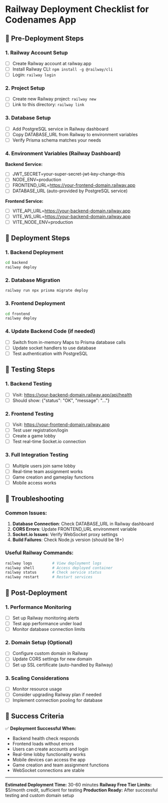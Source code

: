 # Railway Deployment Checklist for Codenames App

## 🚀 Pre-Deployment Steps

### 1. Railway Account Setup
- [ ] Create Railway account at railway.app
- [ ] Install Railway CLI: `npm install -g @railway/cli`
- [ ] Login: `railway login`

### 2. Project Setup
- [ ] Create new Railway project: `railway new`
- [ ] Link to this directory: `railway link`

### 3. Database Setup
- [ ] Add PostgreSQL service in Railway dashboard
- [ ] Copy DATABASE_URL from Railway to environment variables
- [ ] Verify Prisma schema matches your needs

### 4. Environment Variables (Railway Dashboard)
**Backend Service:**
- [ ] JWT_SECRET=your-super-secret-jwt-key-change-this
- [ ] NODE_ENV=production
- [ ] FRONTEND_URL=https://your-frontend-domain.railway.app
- [ ] DATABASE_URL (auto-provided by PostgreSQL service)

**Frontend Service:**
- [ ] VITE_API_URL=https://your-backend-domain.railway.app
- [ ] VITE_WS_URL=https://your-backend-domain.railway.app
- [ ] VITE_NODE_ENV=production

## 🔧 Deployment Steps

### 1. Backend Deployment
```bash
cd backend
railway deploy
```

### 2. Database Migration
```bash
railway run npx prisma migrate deploy
```

### 3. Frontend Deployment
```bash
cd frontend
railway deploy
```

### 4. Update Backend Code (if needed)
- [ ] Switch from in-memory Maps to Prisma database calls
- [ ] Update socket handlers to use database
- [ ] Test authentication with PostgreSQL

## 🧪 Testing Steps

### 1. Backend Testing
- [ ] Visit: https://your-backend-domain.railway.app/api/health
- [ ] Should show: {"status": "OK", "message": "..."}

### 2. Frontend Testing
- [ ] Visit: https://your-frontend-domain.railway.app
- [ ] Test user registration/login
- [ ] Create a game lobby
- [ ] Test real-time Socket.io connection

### 3. Full Integration Testing
- [ ] Multiple users join same lobby
- [ ] Real-time team assignment works
- [ ] Game creation and gameplay functions
- [ ] Mobile access works

## 🚨 Troubleshooting

### Common Issues:
1. **Database Connection**: Check DATABASE_URL in Railway dashboard
2. **CORS Errors**: Update FRONTEND_URL environment variable
3. **Socket.io Issues**: Verify WebSocket proxy settings
4. **Build Failures**: Check Node.js version (should be 18+)

### Useful Railway Commands:
```bash
railway logs         # View deployment logs  
railway shell        # Access deployed container
railway status       # Check service status
railway restart      # Restart services
```

## 📝 Post-Deployment

### 1. Performance Monitoring
- [ ] Set up Railway monitoring alerts
- [ ] Test app performance under load
- [ ] Monitor database connection limits

### 2. Domain Setup (Optional)
- [ ] Configure custom domain in Railway
- [ ] Update CORS settings for new domain
- [ ] Set up SSL certificate (auto-handled by Railway)

### 3. Scaling Considerations
- [ ] Monitor resource usage
- [ ] Consider upgrading Railway plan if needed
- [ ] Implement connection pooling for database

## 🎉 Success Criteria

✅ **Deployment Successful When:**
- Backend health check responds
- Frontend loads without errors
- Users can create accounts and login
- Real-time lobby functionality works
- Mobile devices can access the app
- Game creation and team assignment functions
- WebSocket connections are stable

---

**Estimated Deployment Time:** 30-60 minutes
**Railway Free Tier Limits:** $5/month credit, sufficient for testing
**Production Ready:** After successful testing and custom domain setup

